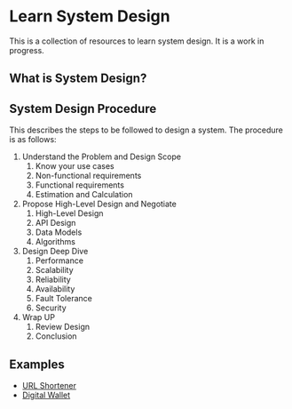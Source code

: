 # Learn System Design

This is a collection of resources to learn system design. It is a work in progress.

## What is System Design?

## System Design Procedure

This describes the steps to be followed to design a system. The procedure is as follows:

1. Understand the Problem and Design Scope
    1. Know your use cases
    2. Non-functional requirements
    3. Functional requirements
    4. Estimation and Calculation
2. Propose High-Level Design and Negotiate
    1. High-Level Design
    2. API Design
    3. Data Models
    4. Algorithms
3. Design Deep Dive
    1. Performance
    2. Scalability
    3. Reliability
    4. Availability
    5. Fault Tolerance
    6. Security
4. Wrap UP
    1. Review Design
    2. Conclusion

## Examples

- [URL Shortener](markdown/url-shortener.md)
- [Digital Wallet](markdown/digital-wallet.md)
